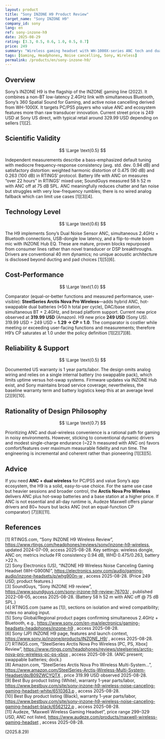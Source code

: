 ```yaml
---
layout: product
title: "Sony INZONE H9 Product Review"
target_name: "Sony INZONE H9"
company_id: sony
lang: en
ref: sony-inzone-h9
date: 2025-08-29
rating: [3.3, 0.5, 0.6, 1.0, 0.5, 0.7]
price: 249
summary: "Wireless gaming headset with WH-1000X-series ANC tech and dual wireless (2.4GHz + Bluetooth). Competent isolation and software, but conventional dynamic drivers and a short single-charge battery life limit fidelity and endurance against stronger peers with ANC."
tags: [Gaming, Headphones, Noise cancelling, Sony, Wireless]
permalink: /products/en/sony-inzone-h9/
---
```

## Overview

Sony’s INZONE H9 is the flagship of the INZONE gaming line (2022). It combines a non-BT low-latency 2.4GHz link with simultaneous Bluetooth, Sony’s 360 Spatial Sound for Gaming, and active noise cancelling derived from WH-1000X. It targets PC/PS5 players who value ANC and ecosystem features more than raw transducer innovation. Current street price is 249 USD at Sony US direct, with typical retail around 329.99 USD depending on sellers [1][2].

## Scientific Validity

$$ \Large \text{0.5} $$

Independent measurements describe a bass-emphasized default tuning with mediocre frequency-response consistency (avg. std. dev. 0.94 dB) and satisfactory distortion: weighted harmonic distortion of 0.475 (90 dB) and 0.263 (100 dB) in RTINGS’ protocol. Battery life with ANC on measures “over 22 hours” in RTINGS’ mixed use; SoundGuys measured 58 h 52 m with ANC off at 75 dB SPL. ANC meaningfully reduces chatter and fan noise but struggles with very low-frequency rumbles; there is no wired analog fallback which can limit use cases [1][3][4].

## Technology Level

$$ \Large \text{0.6} $$

The H9 implements Sony’s Dual Noise Sensor ANC, simultaneous 2.4GHz + Bluetooth connections, USB-dongle low latency, and a flip-to-mute boom mic with INZONE Hub EQ. These are mature, proven blocks repurposed from consumer lines rather than novel transducer or DSP breakthroughs. Drivers are conventional 40 mm dynamics; no unique acoustic architecture is disclosed beyond ducting and pad choices [1][5][6].

## Cost-Performance

$$ \Large \text{1.0} $$

Comparator (equal-or-better functions and measured performance, user-visible): **SteelSeries Arctis Nova Pro Wireless**—adds hybrid ANC, hot-swappable dual batteries (≈50 h total per cycle), DAC/base station, simultaneous BT + 2.4GHz, and broad platform support. Current new price observed at **319.99 USD** (Amazon). H9 new price **249 USD** (Sony US).  
319.99 USD ÷ 249 USD = **1.29 → CP = 1.0**. The comparator is costlier while meeting or exceeding user-facing functions and measurements; therefore H9’s CP saturates at 1.0 under the policy definition [1][2][7][8].

## Reliability & Support

$$ \Large \text{0.5} $$

Documented US warranty is 1 year parts/labor. The design omits analog wiring and relies on a single internal battery (no swappable pack), which limits uptime versus hot-swap systems. Firmware updates via INZONE Hub exist, and Sony maintains broad service coverage; nevertheless, the baseline warranty term and battery logistics keep this at an average level [2][9][10].

## Rationality of Design Philosophy

$$ \Large \text{0.7} $$

Prioritizing ANC and dual-wireless convenience is a rational path for gaming in noisy environments. However, sticking to conventional dynamic drivers and modest single-charge endurance (~22 h measured with ANC on) favors comfort/features over maximum measurable fidelity and run time. The engineering is incremental and coherent rather than pioneering [1][3][5].

## Advice

If you need **ANC + dual wireless** for PC/PS5 and value Sony’s app ecosystem, the H9 is a solid, easy-to-use choice. For the same use case but heavier sessions and broader control, the **Arctis Nova Pro Wireless** delivers ANC plus hot-swap batteries and a base station at a higher price. If ANC is not essential and all-day runtime is, Audeze Maxwell offers planar drivers and 80+ hours but lacks ANC (not an equal-function CP comparator) [7][8][11].

## References

[1] RTINGS.com, “Sony INZONE H9 Wireless Review”, https://www.rtings.com/headphones/reviews/sony/inzone-h9-wireless, updated 2024-07-09, access 2025-08-28. Key settings: wireless dongle, ANC on; metrics include FR consistency 0.94 dB, WHD 0.475/0.263, battery >22 h.  
[2] Sony Electronics (US), “INZONE H9 Wireless Noise Canceling Gaming Headset (WH-G900N)”, https://electronics.sony.com/audio/gaming-audio/inzone-headsets/p/whg900n-w , access 2025-08-28. (Price 249 USD; product features.)  
[3] SoundGuys, “Sony INZONE H9 review”, https://www.soundguys.com/sony-inzone-h9-review-76703/ , published 2022-08-05, access 2025-08-28. (Battery 58 h 52 m with ANC off @ 75 dB SPL.)  
[4] RTINGS.com (same as [1]), sections on isolation and wired compatibility; notes no analog input.  
[5] Sony Global/Regional product pages confirming simultaneous 2.4GHz + Bluetooth, e.g., https://www.sony.com/en-ma/electronics/gaming-headsets-headphones/inzone-h9 , access 2025-08-28.  
[6] Sony (JP) INZONE H9 page, features and launch context, https://www.sony.jp/inzone/products/INZONE_H9/ , access 2025-08-28.  
[7] RTINGS.com, “SteelSeries Arctis Nova Pro Wireless [PC, PS, Xbox] Review”, https://www.rtings.com/headphones/reviews/steelseries/arctis-nova-pro-wireless-pc-ps-xbox , access 2025-08-28. (ANC present; swappable batteries; dock.)  
[8] Amazon.com, “SteelSeries Arctis Nova Pro Wireless Multi-System…”, https://www.amazon.com/SteelSeries-Arctis-Wireless-Multi-System-Headset/dp/B09ZWCYQTX , price 319.99 USD observed 2025-08-28.  
[9] Best Buy product listing (White), warranty 1-year parts/labor, https://www.bestbuy.com/site/sony-inzone-h9-wireless-noise-canceling-gaming-headset-white/6510363.p , access 2025-08-28.  
[10] Best Buy product listing (Black), warranty 1-year parts/labor, https://www.bestbuy.com/site/sony-inzone-h9-wireless-noise-canceling-gaming-headset-black/6562122.p , access 2025-08-28.  
[11] Audeze, “Maxwell Wireless Gaming Headset”, price range 299–329 USD, ANC not listed, https://www.audeze.com/products/maxwell-wireless-gaming-headset , access 2025-08-28.

(2025.8.29)

